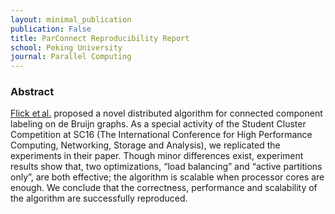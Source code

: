 ```yaml
---
layout: minimal_publication 
publication: False
title: ParConnect Reproducibility Report
school: Peking University
journal: Parallel Computing
---
```


### Abstract

[Flick et al.](http://dl.acm.org/citation.cfm?id=2807619) proposed a novel distributed algorithm for
connected component labeling on de Bruijn graphs. As a special activity of the Student Cluster Competition
at SC16 (The International Conference for High Performance Computing, Networking, Storage and Analysis), we
replicated the experiments in their paper. Though minor differences exist, experiment results show that, two
optimizations, “load balancing” and “active partitions only”, are both effective; the algorithm is scalable
when processor cores are enough. We conclude that the correctness, performance and scalability of the
algorithm are successfully reproduced.
